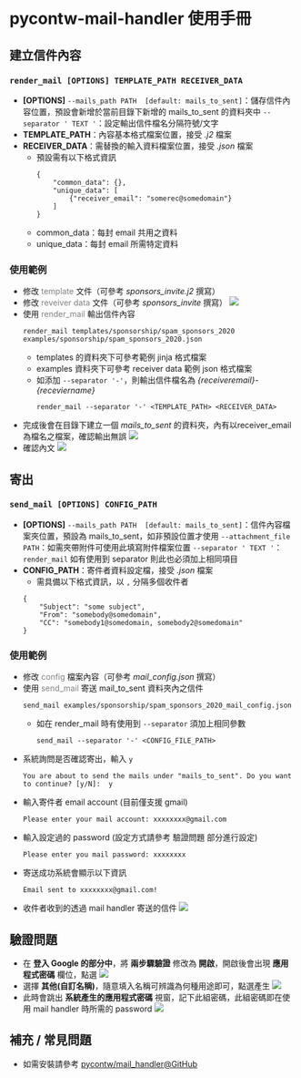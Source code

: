# pycontw-mail-handler 使用手冊

## 建立信件內容
### `render_mail [OPTIONS] TEMPLATE_PATH RECEIVER_DATA`
- **[OPTIONS]**
  `--mails_path PATH  [default: mails_to_sent]`：儲存信件內容位置，預設會新增於當前目錄下新增的 mails_to_sent 的資料夾中
  `--separator ' TEXT '`：設定輸出信件檔名分隔符號/文字
- **TEMPLATE_PATH**：內容基本格式檔案位置，接受 *.j2* 檔案
- **RECEIVER_DATA**：需替換的輸入資料檔案位置，接受 *.json* 檔案
    - 預設需有以下格式資訊
        ```
        {
            "common_data": {},
            "unique_data": [
                {"receiver_email": "somerec@somedomain"}
            ]
        }
        ```
    - common_data：每封 email 共用之資料
    - unique_data：每封 email 所需特定資料
### 使用範例
- 修改 <font color=#808080>template</font> 文件（可參考 *sponsors_invite.j2* 撰寫）
- 修改 <font color=#808080>reveiver data</font> 文件（可參考 *sponsors_invite* 撰寫）
![](https://i.imgur.com/Trf5AbK.png)
- 使用 <font color=#808080>render_mail</font> 輸出信件內容
    ```
    render_mail templates/sponsorship/spam_sponsors_2020 examples/sponsorship/spam_sponsors_2020.json
    ```
    - templates 的資料夾下可參考範例 jinja 格式檔案
    - examples 資料夾下可參考 receiver data 範例 json 格式檔案
    - 如添加 `--separator '-'`，則輸出信件檔名為 *{receiveremail}-{receviername}*
        ```
        render_mail --separator '-' <TEMPLATE_PATH> <RECEIVER_DATA>
        ```
- 完成後會在目錄下建立一個 *mails_to_sent* 的資料夾，內有以receiver_email 為檔名之檔案，確認輸出無誤
![](https://i.imgur.com/YHD7Ycm.png)
- 確認內文
![](https://i.imgur.com/gpcuZA7.png)



## 寄出
### `send_mail [OPTIONS] CONFIG_PATH`
- **[OPTIONS]**
  `--mails_path PATH  [default: mails_to_sent]`：信件內容檔案夾位置，預設為 mails_to_sent，如非預設位置才使用
  `--attachment_file PATH`：如需夾帶附件可使用此填寫附件檔案位置
  `--separator ' TEXT '`：`render_mail` 如有使用到 separator 則此也必須加上相同項目
- **CONFIG_PATH**：寄件者資料設定檔，接受 *.json* 檔案
    - 需具備以下格式資訊，以 `,` 分隔多個收件者
    ```
    {
        "Subject": "some subject",
        "From": "somebody@somedomain",
        "CC": "somebody1@somedomain, somebody2@somedomain"
    }
    ```

### 使用範例
- 修改 <font color=#808080>config</font> 檔案內容（可參考 *mail_config.json* 撰寫）
- 使用 <font color=#808080>send_mail</font> 寄送 mail_to_sent 資料夾內之信件
    ```
    send_mail examples/sponsorship/spam_sponsors_2020_mail_config.json
    ```
    - 如在 render_mail 時有使用到 `--separator` 須加上相同參數
        ```
        send_mail --separator '-' <CONFIG_FILE_PATH>
        ```
- 系統詢問是否確認寄出，輸入 `y`
    ```
    You are about to send the mails under "mails_to_sent". Do you want to continue? [y/N]:  y
    ```
- 輸入寄件者 email account (目前僅支援 gmail)
    ```
    Please enter your mail account: xxxxxxxx@gmail.com
    ```
- 輸入設定過的 password (設定方式請參考 驗證問題 部分進行設定)
    ```
    Please enter you mail password: xxxxxxxx
    ```
- 寄送成功系統會顯示以下資訊
    ```
    Email sent to xxxxxxxx@gmail.com!
    ```
- 收件者收到的透過 mail handler 寄送的信件
![](https://i.imgur.com/4NamR1X.png)

## 驗證問題
- 在 **登入 Google 的部分中**，將 **兩步驟驗證** 修改為 **開啟**，開啟後會出現 **應用程式密碼** 欄位，點選
![](https://i.imgur.com/wR2tsdZ.png)
- 選擇 **其他(自訂名稱)**，隨意填入名稱可辨識為何種用途即可，點選產生
![](https://i.imgur.com/Cvo3HC3.png)
- 此時會跳出 **系統產生的應用程式密碼** 視窗，記下此組密碼，此組密碼即在使用 mail handler 時所需的 password
![](https://i.imgur.com/FZv4N7i.png)

## 補充 / 常見問題
- 如需安裝請參考 [pycontw/mail_handler@GitHub](https://github.com/pycontw/mail_handler)
